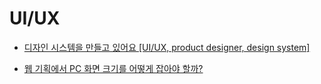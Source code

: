 # UI/UX

- [디자인 시스템을 만들고 있어요 [UI/UX, product designer, design system]](https://youtu.be/cTeNxrgBrw8)

- [웹 기획에서 PC 화면 크기를 어떻게 잡아야 할까?](https://emmakwon.kr/ideal-screen-size-for-desktop/)
